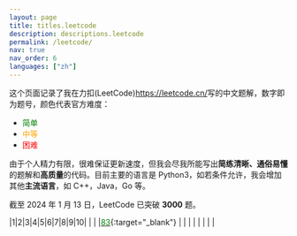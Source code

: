 ```yaml
---
layout: page
title: titles.leetcode
description: descriptions.leetcode
permalink: /leetcode/
nav: true
nav_order: 6
languages: ["zh"]
---
```


这个页面记录了我在力扣(LeetCode)<https://leetcode.cn/>写的中文题解，数字即为题号，颜色代表官方难度：

- <font color="green">简单</font>
- <font color="orange">中等</font>
- <font color="red">困难</font>

由于个人精力有限，很难保证更新速度，但我会尽我所能写出**简练清晰、通俗易懂**的题解和**高质量**的代码。目前主要的语言是 Python3，如若条件允许，我会增加其他**主流语言**，如 C++，Java，Go 等。

截至 2024 年 1 月 13 日，LeetCode 已突破 **3000** 题。

|1|2|3|4|5|6|7|8|9|10|
| | |[<font color="green">83</font>](https://leetcode.cn/problems/remove-duplicates-from-sorted-list/solutions/2603419/python-tong-su-yi-dong-lei-bi-shu-zu-bia-i900){:target="\_blank"} | | | | | | | |
